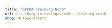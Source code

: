 ```yaml
---
title: "DEKRA Freiburg-Nord"
url: /freiburg-im-breisgau/dekra-freiburg-nord/
shop: Autowerkstatt
---
```


